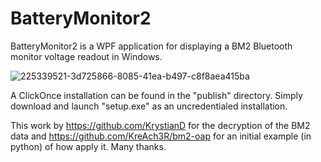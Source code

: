 # BatteryMonitor2

BatteryMonitor2 is a WPF application for displaying a BM2 Bluetooth monitor voltage readout in Windows.

![225339521-3d725866-8085-41ea-b497-c8f8aea415ba](https://github.com/rrskybox/BatteryMonitor2/assets/40242027/f278d09d-94e5-4db7-8a89-6421dcee2fc1)


A ClickOnce installation can be found in the "publish" directory.  Simply download and launch "setup.exe" as an uncredentialed installation.

This work by https://github.com/KrystianD for the decryption of the BM2 data and https://github.com/KreAch3R/bm2-oap for an initial example (in python) of how apply it.  Many thanks.

